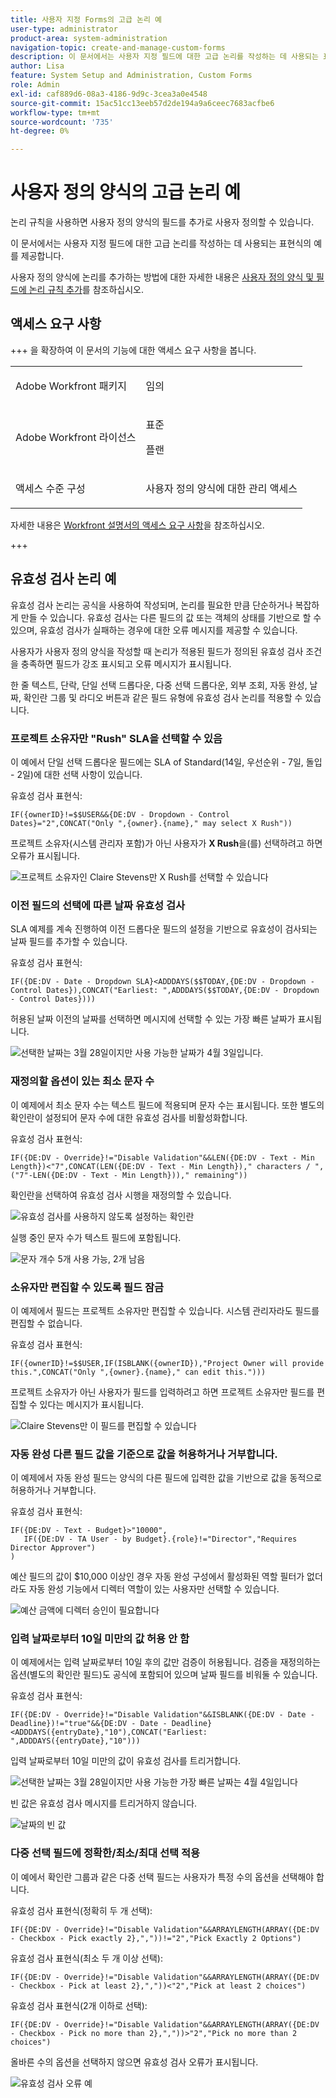 ```yaml
---
title: 사용자 지정 Forms의 고급 논리 예
user-type: administrator
product-area: system-administration
navigation-topic: create-and-manage-custom-forms
description: 이 문서에서는 사용자 지정 필드에 대한 고급 논리를 작성하는 데 사용되는 표현식의 예를 제공합니다.
author: Lisa
feature: System Setup and Administration, Custom Forms
role: Admin
exl-id: caf889d6-08a3-4186-9d9c-3cea3a0e4548
source-git-commit: 15ac51cc13eeb57d2de194a9a6ceec7683acfbe6
workflow-type: tm+mt
source-wordcount: '735'
ht-degree: 0%

---
```


# 사용자 정의 양식의 고급 논리 예

논리 규칙을 사용하면 사용자 정의 양식의 필드를 추가로 사용자 정의할 수 있습니다.

이 문서에서는 사용자 지정 필드에 대한 고급 논리를 작성하는 데 사용되는 표현식의 예를 제공합니다.

사용자 정의 양식에 논리를 추가하는 방법에 대한 자세한 내용은 [사용자 정의 양식 및 필드에 논리 규칙 추가](/help/quicksilver/administration-and-setup/customize-workfront/create-manage-custom-forms/form-designer/design-a-form/display-skip-logic-form-designer.md)를 참조하십시오.

## 액세스 요구 사항

+++ 을 확장하여 이 문서의 기능에 대한 액세스 요구 사항을 봅니다.

<table style="table-layout:auto"> 
 <col> 
 <col> 
 <tbody> 
  <tr> 
   <td>Adobe Workfront 패키지</td> 
   <td><p>임의</p></td> 
  </tr> 
  <tr> 
   <td>Adobe Workfront 라이선스</td> 
   <td><p>표준</p>
       <p>플랜</p></td>
  </tr> 
  <tr> 
   <td>액세스 수준 구성</td> 
   <td> <p>사용자 정의 양식에 대한 관리 액세스</p> </td> 
  </tr>  
 </tbody> 
</table>

자세한 내용은 [Workfront 설명서의 액세스 요구 사항](/help/quicksilver/administration-and-setup/add-users/access-levels-and-object-permissions/access-level-requirements-in-documentation.md)을 참조하십시오.

+++

## 유효성 검사 논리 예

유효성 검사 논리는 공식을 사용하여 작성되며, 논리를 필요한 만큼 단순하거나 복잡하게 만들 수 있습니다. 유효성 검사는 다른 필드의 값 또는 객체의 상태를 기반으로 할 수 있으며, 유효성 검사가 실패하는 경우에 대한 오류 메시지를 제공할 수 있습니다.

사용자가 사용자 정의 양식을 작성할 때 논리가 적용된 필드가 정의된 유효성 검사 조건을 충족하면 필드가 강조 표시되고 오류 메시지가 표시됩니다.

한 줄 텍스트, 단락, 단일 선택 드롭다운, 다중 선택 드롭다운, 외부 조회, 자동 완성, 날짜, 확인란 그룹 및 라디오 버튼과 같은 필드 유형에 유효성 검사 논리를 적용할 수 있습니다.

### 프로젝트 소유자만 &quot;Rush&quot; SLA을 선택할 수 있음

이 예에서 단일 선택 드롭다운 필드에는 SLA of Standard(14일, 우선순위 - 7일, 돌입 - 2일)에 대한 선택 사항이 있습니다.

유효성 검사 표현식:

```
IF({ownerID}!=$$USER&&{DE:DV - Dropdown - Control Dates}="2",CONCAT("Only ",{owner}.{name}," may select X Rush"))
```

프로젝트 소유자(시스템 관리자 포함)가 아닌 사용자가 **X Rush**&#x200B;을(를) 선택하려고 하면 오류가 표시됩니다.

![프로젝트 소유자인 Claire Stevens만 X Rush를 선택할 수 있습니다](assets/sla-xrush.png)

### 이전 필드의 선택에 따른 날짜 유효성 검사

SLA 예제를 계속 진행하여 이전 드롭다운 필드의 설정을 기반으로 유효성이 검사되는 날짜 필드를 추가할 수 있습니다.

유효성 검사 표현식:

```
IF({DE:DV - Date - Dropdown SLA}<ADDDAYS($$TODAY,{DE:DV - Dropdown - Control Dates}),CONCAT("Earliest: ",ADDDAYS($$TODAY,{DE:DV - Dropdown - Control Dates})))
```

허용된 날짜 이전의 날짜를 선택하면 메시지에 선택할 수 있는 가장 빠른 날짜가 표시됩니다.

![선택한 날짜는 3월 28일이지만 사용 가능한 날짜가 4월 3일](assets/date-validation-based-on-previous-choice.png)입니다.

### 재정의할 옵션이 있는 최소 문자 수

이 예제에서 최소 문자 수는 텍스트 필드에 적용되며 문자 수는 표시됩니다. 또한 별도의 확인란이 설정되어 문자 수에 대한 유효성 검사를 비활성화합니다.

유효성 검사 표현식:

```
IF({DE:DV - Override}!="Disable Validation"&&LEN({DE:DV - Text - Min Length})<"7",CONCAT(LEN({DE:DV - Text - Min Length})," characters / ",("7"-LEN({DE:DV - Text - Min Length}))," remaining"))
```

확인란을 선택하여 유효성 검사 시행을 재정의할 수 있습니다.

![유효성 검사를 사용하지 않도록 설정하는 확인란](assets/disable-validation-checkbox.png)

실행 중인 문자 수가 텍스트 필드에 포함됩니다.

![문자 개수 5개 사용 가능, 2개 남음](assets/running-character-count.png)

### 소유자만 편집할 수 있도록 필드 잠금

이 예제에서 필드는 프로젝트 소유자만 편집할 수 있습니다. 시스템 관리자라도 필드를 편집할 수 없습니다.

유효성 검사 표현식:

```
IF({ownerID}!=$$USER,IF(ISBLANK({ownerID}),"Project Owner will provide this.",CONCAT("Only ",{owner}.{name}," can edit this.")))
```

프로젝트 소유자가 아닌 사용자가 필드를 입력하려고 하면 프로젝트 소유자만 필드를 편집할 수 있다는 메시지가 표시됩니다.

![Claire Stevens만 이 필드를 편집할 수 있습니다](assets/only-project-owner-can-edit.png)

### 자동 완성 다른 필드 값을 기준으로 값을 허용하거나 거부합니다.

이 예제에서 자동 완성 필드는 양식의 다른 필드에 입력한 값을 기반으로 값을 동적으로 허용하거나 거부합니다.

유효성 검사 표현식:

```
IF({DE:DV - Text - Budget}>"10000",
   IF({DE:DV - TA User - by Budget}.{role}!="Director","Requires Director Approver")
)
```

예산 필드의 값이 $10,000 이상인 경우 자동 완성 구성에서 활성화된 역할 필터가 없더라도 자동 완성 기능에서 디렉터 역할이 있는 사용자만 선택할 수 있습니다.

![예산 금액에 디렉터 승인이 필요합니다](assets/budget-director.png)

### 입력 날짜로부터 10일 미만의 값 허용 안 함

이 예제에서는 입력 날짜로부터 10일 후의 값만 검증이 허용됩니다. 검증을 재정의하는 옵션(별도의 확인란 필드)도 공식에 포함되어 있으며 날짜 필드를 비워둘 수 있습니다.

유효성 검사 표현식:

```
IF({DE:DV - Override}!="Disable Validation"&&ISBLANK({DE:DV - Date - Deadline})!="true"&&{DE:DV - Date - Deadline}<ADDDAYS({entryDate},"10"),CONCAT("Earliest: ",ADDDAYS({entryDate},"10")))
```

입력 날짜로부터 10일 미만의 값이 유효성 검사를 트리거합니다.

![선택한 날짜는 3월 28일이지만 사용 가능한 가장 빠른 날짜는 4월 4일입니다](assets/earliest-deadline-date.png)

빈 값은 유효성 검사 메시지를 트리거하지 않습니다.

![날짜의 빈 값](assets/blank-date-allowed.png)

### 다중 선택 필드에 정확한/최소/최대 선택 적용

이 예에서 확인란 그룹과 같은 다중 선택 필드는 사용자가 특정 수의 옵션을 선택해야 합니다.

유효성 검사 표현식(정확히 두 개 선택):

```
IF({DE:DV - Override}!="Disable Validation"&&ARRAYLENGTH(ARRAY({DE:DV - Checkbox - Pick exactly 2},","))!="2","Pick Exactly 2 Options")
```

유효성 검사 표현식(최소 두 개 이상 선택):

```
IF({DE:DV - Override}!="Disable Validation"&&ARRAYLENGTH(ARRAY({DE:DV - Checkbox - Pick at least 2},","))<"2","Pick at least 2 choices")
```

유효성 검사 표현식(2개 이하로 선택):

```
IF({DE:DV - Override}!="Disable Validation"&&ARRAYLENGTH(ARRAY({DE:DV - Checkbox - Pick no more than 2},","))>"2","Pick no more than 2 choices")
```

올바른 수의 옵션을 선택하지 않으면 유효성 검사 오류가 표시됩니다.

![유효성 검사 오류 예](assets/min-max-selections.png)
